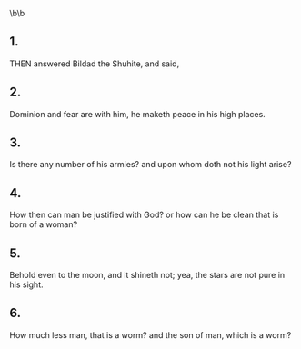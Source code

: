\b\b
## 1.
THEN answered Bildad the Shuhite, and said,
## 2.
Dominion and fear are with him, he maketh peace in his high places.
## 3.
Is there any number of his armies?  and upon whom doth not his light arise?
## 4.
How then can man be justified with God?  or how can he be clean that is born of a woman?
## 5.
Behold even to the moon, and it shineth not; yea, the stars are not pure in his sight.
## 6.
How much less man, that is a worm?  and the son of man, which is a worm?
